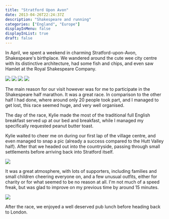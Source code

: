 ```yaml
---
title: "Stratford Upon Avon"
date: 2013-04-26T22:24:37Z
description: "Shakespeare and running"
categories: ["England", "Europe"]
displayInMenu: false
displayInList: true
draft: false
---
```


 In April, we spent a weekend in charming Stratford-upon-Avon, Shakespeare's birthplace. We wandered around the cute wee city centre with its distinctive architecture, had some fish and chips, and even saw Hamlet at the Royal Shakespeare Company. 

![](/sua/sua1.jpg)
![](/sua/sua2.jpg)
![](/sua/sua3.jpg)
![](/sua/sua4.jpg)

 The main reason for our visit however was for me to participate in the Shakespeare half marathon. It was a great race. In comparison to the other half I had done, where around only 20 people took part, and I managed to get lost, this race seemed huge, and very well organised. 

The day of the race, Kylie made the most of the traditional full English breakfast served up at our bed and breakfast, while I managed my specifically requested peanut butter toast.

Kylie waited to cheer me on during our first lap of the village centre, and even managed to snap a pic (already a success compared to the Hutt Valley half). After that we headed out into the countryside, passing through small settlements before arriving back into Stratford itself.


![](/sua/sua6.jpg)

 It was a great atmosphere, with lots of supporters, including families and small children cheering everyone on, and a few unusual outfits, either for charity or for what seemed to be no reason at all. I'm not much of a speed freak, but was glad to improve on my previous time by around 15 minutes.


![](/sua/sua7.jpg)

 After the race, we enjoyed a well deserved pub lunch before heading back to London.
